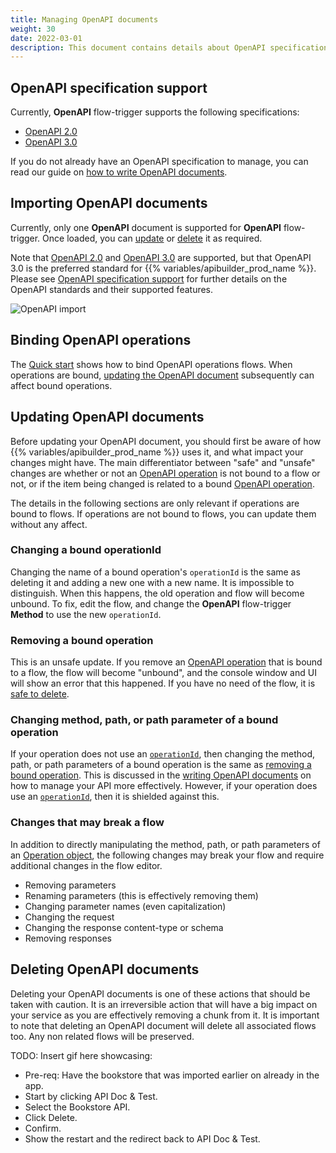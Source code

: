 ```yaml
---
title: Managing OpenAPI documents
weight: 30
date: 2022-03-01
description: This document contains details about OpenAPI specification support, and the management of the OpenAPI document lifecycle, from importing, upgrading revisions, to deleting them.
---
```


## OpenAPI specification support

Currently, **OpenAPI** flow-trigger supports the following specifications:

* [OpenAPI 2.0](https://github.com/OAI/OpenAPI-Specification/blob/main/versions/2.0.md)
* [OpenAPI 3.0](https://github.com/OAI/OpenAPI-Specification/blob/main/versions/3.0.0.md)

If you do not already have an OpenAPI specification to manage, you can read our guide on [how to write OpenAPI documents](/docs/guide_openapi/writing_apidocs).

## Importing OpenAPI documents

Currently, only one **OpenAPI** document is supported for **OpenAPI** flow-trigger. Once loaded, you can [update](#updating-openapi-documents) or [delete](#deleting-openapi-documents) it as required.

Note that [OpenAPI 2.0](https://github.com/OAI/OpenAPI-Specification/blob/main/versions/2.0.md) and [OpenAPI 3.0](https://github.com/OAI/OpenAPI-Specification/blob/main/versions/3.0.0.md) are supported, but that OpenAPI 3.0 is the preferred standard for {{% variables/apibuilder_prod_name %}}. Please see [OpenAPI specification support](/docs/guide_openapi/writing_apidocs#openapi-specification-support) for further details on the OpenAPI standards and their supported features.

![OpenAPI import](/Images/openapi_quickstart_import.gif)

## Binding OpenAPI operations

The [Quick start](/docs/guide_openapi/quick_start) shows how to bind OpenAPI operations flows. When operations are bound, [updating the OpenAPI document](#updating-openapi-documents) subsequently can affect bound operations.

## Updating OpenAPI documents

Before updating your OpenAPI document, you should first be aware of how {{% variables/apibuilder_prod_name %}} uses it, and what impact your changes might have. The main differentiator between "safe" and "unsafe" changes are whether or not an [OpenAPI operation](https://github.com/OAI/OpenAPI-Specification/blob/main/versions/3.0.0.md#operationObject) is not bound to a flow or not, or if the item being changed is related to a bound [OpenAPI operation](https://github.com/OAI/OpenAPI-Specification/blob/main/versions/3.0.0.md#operationObject).

The details in the following sections are only relevant if operations are bound to flows. If operations are not bound to flows, you can update them without any affect.

### Changing a bound operationId

Changing the name of a bound operation's `operationId` is the same as deleting it and adding a new one with a new name. It is impossible to distinguish. When this happens, the old operation and flow will become unbound. To fix, edit the flow, and change the **OpenAPI** flow-trigger **Method** to use the new `operationId`.

### Removing a bound operation

This is an unsafe update. If you remove an [OpenAPI operation](https://github.com/OAI/OpenAPI-Specification/blob/main/versions/3.0.0.md#operationObject) that is bound to a flow, the flow will become "unbound", and the console window and UI will show an error that this happened. If you have no need of the flow, it is [safe to delete](/docs/developer_guide/flows/manage_flows#delete-flows).

### Changing method, path, or path parameter of a bound operation

If your operation does not use an [`operationId`](https://github.com/OAI/OpenAPI-Specification/blob/main/versions/3.0.0.md#operation-object), then changing the method, path, or path parameters of a bound operation is the same as [removing a bound operation](#removing-a-bound-operation). This is discussed in the [writing OpenAPI documents](/docs/guide_openapi/writing_apidocs#use-operationid) on how to manage your API more effectively. However, if your operation does use an [`operationId`](https://github.com/OAI/OpenAPI-Specification/blob/main/versions/3.0.0.md#operation-object), then it is shielded against this.

### Changes that may break a flow

In addition to directly manipulating the method, path, or path parameters of an [Operation object](https://github.com/OAI/OpenAPI-Specification/blob/main/versions/3.0.0.md#operationObject), the following changes may break your flow and require additional changes in the flow editor.

* Removing parameters
* Renaming parameters (this is effectively removing them)
* Changing parameter names (even capitalization)
* Changing the request
* Changing the response content-type or schema
* Removing responses

## Deleting OpenAPI documents

Deleting your OpenAPI documents is one of these actions that should be taken with caution. It is an irreversible action that will have a big impact on your service as you are effectively removing a chunk from it. It is important to note that deleting an OpenAPI document will delete all associated flows too. Any non related flows will be preserved.

TODO: Insert gif here showcasing:
* Pre-req: Have the bookstore that was imported earlier on already in the app.
* Start by clicking API Doc & Test.
* Select the Bookstore API.
* Click Delete.
* Confirm.
* Show the restart and the redirect back to API Doc & Test.
